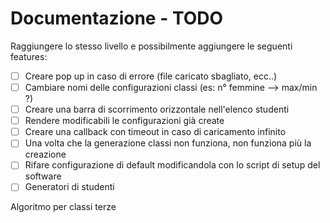 # Documentazione - TODO

Raggiungere lo stesso livello e possibilmente aggiungere le seguenti features:

- [ ] Creare pop up in caso di errore (file caricato sbagliato, ecc..)
- [ ] Cambiare nomi delle configurazioni classi (es: n° femmine --> max/min ?)
- [ ] Creare una barra di scorrimento orizzontale nell'elenco studenti
- [ ] Rendere modificabili le configurazioni già create
- [ ] Creare una callback con timeout in caso di caricamento infinito
- [ ] Una volta che la generazione classi non funziona, non funziona più la creazione
- [ ] Rifare configurazione di default modificandola con lo script di setup del software
- [ ] Generatori di studenti

Algoritmo per classi terze
